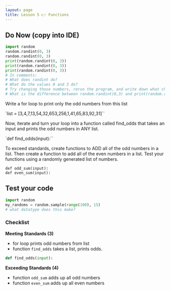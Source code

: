 ```yaml
---
layout: page
title: Lesson 5 👉 Functions
---
```


## Do Now (copy into IDE)

```python
import random
random.randint(0, 3)
random.randint(0, 3)
print(random.randint(0, 3))
print(random.randint(0, 3))
print(random.randint(0, 3))
# In comments:
# What does randint do?
# What do the values 0 and 3 do?
# Try changing those numbers, rerun the program, and write down what changed.
# What is the difference between random.randint(0,3) and print(random.randint(0,3))?
```

Write a for loop to print only the odd numbers from this list

`list = [3,4,7,13,54,32,653,256,1,41,65,83,92,31]``

Now, iterate and turn your loop into a function called find_odds that takes an input and prints the odd numbers in ANY list.

`def find_odds(input):``

To exceed standards, create functions to ADD all of the odd numbers in a list. Then create a function to add all of the even numbers in a list. Test your functions using a randomly generated list of numbers.

`def odd_sum(input):`   
`def even_sum(input):`

## Test your code
```python
import random
my_randoms = random.sample(range(100), 15)
# what datatype does this make?
```

### Checklist
**Meeting Standards (3)**
- for loop prints odd numbers from list
- function `find_odds` takes a list, prints odds.
```python
def find_odds(input):
```

**Exceeding Standards (4)**
- function `odd_sum` adds up all odd numbers
- function `even_sum` adds up all even numbers
